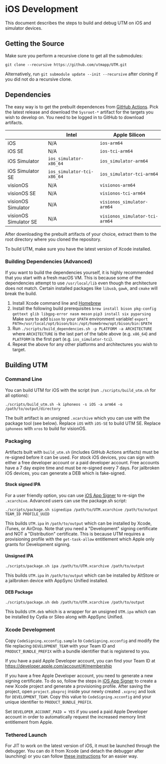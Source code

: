 # iOS Development

This document describes the steps to build and debug UTM on iOS and simulator devices.

## Getting the Source

Make sure you perform a recursive clone to get all the submodules:
```
git clone --recursive https://github.com/utmapp/UTM.git
```

Alternatively, run `git submodule update --init --recursive` after cloning if you did not do a recursive clone.

## Dependencies

The easy way is to get the prebuilt dependences from [GitHub Actions][1]. Pick the latest release and download the `Sysroot-*` artifact for the targets you wish to develop on. You need to be logged in to GitHub to download artifacts.

|                       | Intel                      | Apple Silicon                  |
|-----------------------|----------------------------|--------------------------------|
| iOS                   | N/A                        | `ios-arm64`                    |
| iOS SE                | N/A                        | `ios-tci-arm64`                |
| iOS Simulator         | `ios_simulator-x86_64`     | `ios_simulator-arm64`          |
| iOS Simulator SE      | `ios_simulator-tci-x86_64` | `ios_simulator-tci-arm64`      |
| visionOS              | N/A                        | `visionos-arm64`               |
| visionOS SE           | N/A                        | `visionos-tci-arm64`           |
| visionOS Simulator    | N/A                        | `visionos_simulator-arm64`     |
| visionOS Simulator SE | N/A                        | `visionos_simulator-tci-arm64` |

After downloading the prebuilt artifacts of your choice, extract them to the root directory where you cloned the repository.

To build UTM, make sure you have the latest version of Xcode installed.

### Building Dependencies (Advanced)

If you want to build the dependencies yourself, it is highly recommended that you start with a fresh macOS VM. This is because some of the dependencies attempt to use `/usr/local/lib` even though the architecture does not match. Certain installed packages like `libusb`, `gawk`, and `cmake` will break the build.

1. Install Xcode command line and [Homebrew][1]
2. Install the following build prerequisites
    `brew install bison pkg-config gettext glib libgpg-error nasm meson`
    `pip3 install six pyparsing`
   Make sure to add `bison` to your `$PATH` environment variable!
    `export PATH=/usr/local/opt/bison/bin:/opt/homebrew/opt/bison/bin:$PATH`
3. Run `./scripts/build_dependencies.sh -p PLATFORM -a ARCHITECTURE` where `ARCHITECTURE` is the last part of the table above (e.g. `x86_64`) and `PLATFORM` is the first part (e.g. `ios_simulator-tci`).
4. Repeat the above for any other platforms and architectures you wish to target.

## Building UTM

### Command Line

You can build UTM for iOS with the script (run `./scripts/build_utm.sh` for all options):

```
./scripts/build_utm.sh -k iphoneos -s iOS -a arm64 -o /path/to/output/directory
```

The built artifact is an unsigned `.xcarchive` which you can use with the package tool (see below). Replace `iOS` with `iOS-SE` to build UTM SE. Replace `iphoneos` with `xros` to build for visionOS.

### Packaging

Artifacts built with `build_utm.sh` (includes GitHub Actions artifacts) must be re-signed before it can be used. For stock iOS devices, you can sign with either a free developer account or a paid developer account. Free accounts have a 7 day expire time and must be re-signed every 7 days. For jailbroken iOS devices, you can generate a DEB which is fake-signed.

#### Stock signed IPA

For a user friendly option, you can use [iOS App Signer][3] to re-sign the `.xcarchive`. Advanced users can use the package.sh script:

```
./scripts/package.sh signedipa /path/to/UTM.xcarchive /path/to/output TEAM_ID PROFILE_UUID
```

This builds `UTM.ipa` in `/path/to/output` which can be installed by Xcode, iTunes, or AirDrop. Note that you need a "Development" signing certificate and NOT a "Distribution" certificate. This is because UTM requires a provisioning profile with the `get-task-allow` entitlement which Apple only grants for Development signing.

#### Unsigned IPA

```
./scripts/package.sh ipa /path/to/UTM.xcarchive /path/to/output
```

This builds `UTM.ipa` in `/path/to/output` which can be installed by AltStore or a jailbroken device with AppSync Unified installed.

#### DEB Package

```
./scripts/package.sh deb /path/to/UTM.xcarchive /path/to/output
```

This builds `UTM.deb` which is a wrapper for an unsigned `UTM.ipa` which can be installed by Cydia or Sileo along with AppSync Unified.

### Xcode Development

Copy `CodeSigning.xcconfig.sample` to `CodeSigning.xcconfig` and modify the file replacing `DEVELOPMENT_TEAM` with your Team ID and `PRODUCT_BUNDLE_PREFIX` with a bundle identifier that is registered to you.

If you have a paid Apple Developer account, you can find your Team ID at https://developer.apple.com/account/#/membership

If you have a free Apple Developer account, you need to generate a new signing certificate. To do so, follow the steps in [iOS App Signer][3] to create a new Xcode project and generate a provisioning profile. After saving the project, open `project.pbxproj` inside your newly created `.xcproj` and look for `DEVELOPMENT_TEAM`. Copy this value to `CodeSigning.xcconfig` and your unique identifier to `PRODUCT_BUNDLE_PREFIX`.

Set `DEVELOPER_ACCOUNT_PAID = YES` if you used a paid Apple Developer account in order to automatically request the increased memory limit entitlement from Apple.

### Tethered Launch

For JIT to work on the latest version of iOS, it must be launched through the debugger. You can do it from Xcode (and detach the debugger after launching) or you can follow [these instructions](TetheredLaunch.md) for an easier way.

[1]: https://github.com/utmapp/UTM/actions?query=event%3Arelease+workflow%3ABuild
[2]: https://brew.sh
[3]: https://dantheman827.github.io/ios-app-signer/
